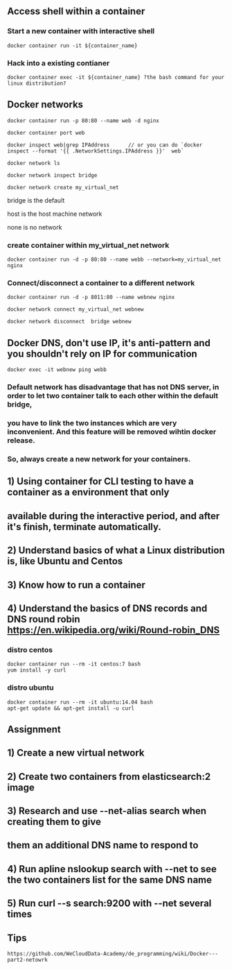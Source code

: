 
## Access shell within a container

### Start a new container with interactive shell
```
docker container run -it ${container_name} 
```

### Hack into a existing contianer
```
docker container exec -it ${container_name} ?the bash command for your linux distribution?
```


## Docker networks
```
docker container run -p 80:80 --name web -d nginx

docker container port web

docker inspect web|grep IPAddress      // or you can do `docker inspect --format '{{ .NetworkSettings.IPAddress }}'  web`
```

```
docker network ls

docker network inspect bridge

docker network create my_virtual_net
```

bridge is the default

host is the host machine network

none is no network


### create container within my_virtual_net network
```
docker container run -d -p 80:80 --name webb --network=my_virtual_net nginx
```

### Connect/disconnect a container to a different network
```
docker container run -d -p 8011:80 --name webnew nginx

docker network connect my_virtual_net webnew

docker network disconnect  bridge webnew
```


## Docker DNS, don't use IP, it's anti-pattern and you shouldn't rely on IP for communication
```
docker exec -it webnew ping webb
```
### Default network has disadvantage that has not DNS server, in order to let two container talk to each other within the default bridge,
### you have to link the two instances which are very inconvenient. And this feature will be removed wihtin docker release.
### So, always create a new network for your containers.




## 1) Using container for CLI testing to have a container as a environment that only 
##    available during the interactive period, and after it's finish, terminate automatically.
## 2) Understand basics of what a Linux distribution is, like Ubuntu and Centos
## 3) Know how to run a container
## 4) Understand the basics of DNS records and DNS round robin https://en.wikipedia.org/wiki/Round-robin_DNS


### distro centos
```
docker container run --rm -it centos:7 bash
yum install -y curl
```

### distro ubuntu
```
docker container run --rm -it ubuntu:14.04 bash
apt-get update && apt-get install -u curl
```

## Assignment
## 1) Create a new virtual network
## 2) Create two containers from elasticsearch:2 image
## 3) Research and use --net-alias search when creating them to give
##    them an additional DNS name to respond to
## 4) Run apline nslookup search with --net to see the two containers list for the same DNS name
## 5) Run curl --s search:9200 with --net several times



## Tips
```
https://github.com/WeCloudData-Academy/de_programming/wiki/Docker---part2-netowrk
```
